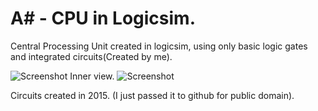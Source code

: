 # A# - CPU in Logicsim.
Central Processing Unit created in logicsim, using only basic logic gates and integrated circuits(Created by me).


![Screenshot](https://i.postimg.cc/bNXQj4TP/Captura-de-Tela-2017-10-12-as-21-26-43.png)
Inner view.
![Screenshot](https://i.postimg.cc/nrmSh7gh/Captura-de-Tela-2017-10-12-as-21-22-34.png)

Circuits created in 2015. (I just passed it to github for public domain).
